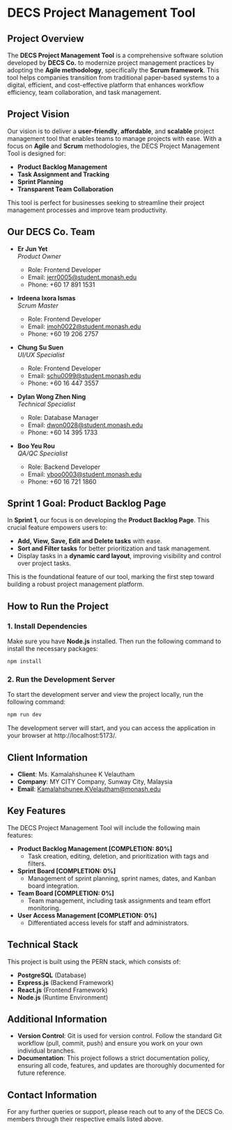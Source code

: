 # DECS Project Management Tool

## Project Overview
The **DECS Project Management Tool** is a comprehensive software solution developed by **DECS Co.** to modernize project management practices by adopting the **Agile methodology**, specifically the **Scrum framework**. This tool helps companies transition from traditional paper-based systems to a digital, efficient, and cost-effective platform that enhances workflow efficiency, team collaboration, and task management.

## Project Vision
Our vision is to deliver a **user-friendly**, **affordable**, and **scalable** project management tool that enables teams to manage projects with ease. With a focus on **Agile** and **Scrum** methodologies, the DECS Project Management Tool is designed for:
- **Product Backlog Management**
- **Task Assignment and Tracking**
- **Sprint Planning**
- **Transparent Team Collaboration**

This tool is perfect for businesses seeking to streamline their project management processes and improve team productivity.

## Our DECS Co. Team
- **Er Jun Yet**  
  *Product Owner*  
  - Role: Frontend Developer 
  - Email: jerr0005@student.monash.edu  
  - Phone: +60 17 891 1531

- **Irdeena Ixora Ismas**  
  *Scrum Master*  
  - Role: Frontend Developer 
  - Email: imoh0022@student.monash.edu  
  - Phone: +60 19 206 2757

- **Chung Su Suen**  
  *UI/UX Specialist*  
  - Role: Frontend Developer
  - Email: schu0099@student.monash.edu  
  - Phone: +60 16 447 3557

- **Dylan Wong Zhen Ning**  
  *Technical Specialist* 
  - Role: Database Manager  
  - Email: dwon0028@student.monash.edu  
  - Phone: +60 14 395 1733

- **Boo Yeu Rou**  
  *QA/QC Specialist*  
  - Role: Backend Developer
  - Email: yboo0003@student.monash.edu  
  - Phone: +60 16 721 1860

## Sprint 1 Goal: Product Backlog Page
In **Sprint 1**, our focus is on developing the **Product Backlog Page**. This crucial feature empowers users to:
- **Add, View, Save, Edit and Delete tasks** with ease.
- **Sort and Filter tasks** for better prioritization and task management.
- Display tasks in a **dynamic card layout**, improving visibility and control over project tasks.

This is the foundational feature of our tool, marking the first step toward building a robust project management platform.

## How to Run the Project

### 1. Install Dependencies
Make sure you have **Node.js** installed. Then run the following command to install the necessary packages:
```bash
npm install
```
### 2. Run the Development Server
To start the development server and view the project locally, run the following command:
```bash
npm run dev
```
The development server will start, and you can access the application in your browser at http://localhost:5173/.

## Client Information
- **Client**: Ms. Kamalahshunee K Velautham
- **Company**: MY CITY Company, Sunway City, Malaysia
- **Email**: Kamalahshunee.KVelautham@monash.edu

## Key Features
The DECS Project Management Tool will include the following main features:

- **Product Backlog Management  [COMPLETION: 80%]**
  - Task creation, editing, deletion, and prioritization with tags and filters.
- **Sprint Board                [COMPLETION: 0%]**
  - Management of sprint planning, sprint names, dates, and Kanban board integration.
- **Team Board                  [COMPLETION: 0%]**
  - Team management, including task assignments and team effort monitoring.
- **User Access Management      [COMPLETION: 0%]**
  - Differentiated access levels for staff and administrators.

## Technical Stack
This project is built using the PERN stack, which consists of:
- **PostgreSQL** (Database)
- **Express.js** (Backend Framework)
- **React.js** (Frontend Framework)
- **Node.js** (Runtime Environment)

## Additional Information
- **Version Control**: Git is used for version control. Follow the standard Git workflow (pull, commit, push) and ensure you work on your own individual branches.
- **Documentation**: This project follows a strict documentation policy, ensuring all code, features, and updates are thoroughly documented for future reference.

## Contact Information
For any further queries or support, please reach out to any of the DECS Co. members through their respective emails listed above.
